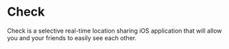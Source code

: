# Check

Check is a selective real-time location sharing iOS application that will allow you and your friends to easily see each other.
